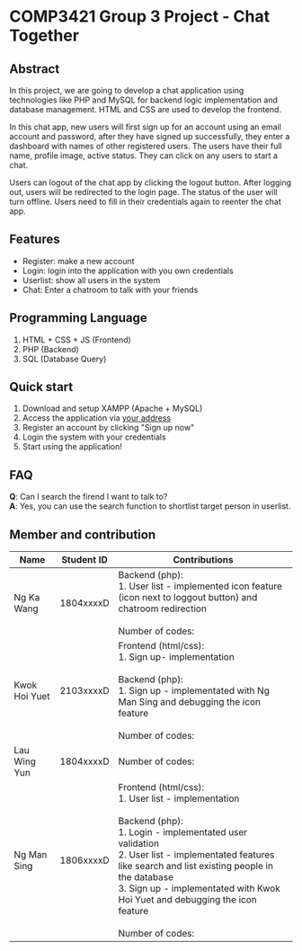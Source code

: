 # COMP3421 Group 3 Project - Chat Together

## Abstract 

In this project, we are going to develop a chat application using technologies like PHP and MySQL for backend logic implementation and database management. HTML and CSS are used to develop the frontend. 

In this chat app, new users will first sign up for an account using an email account and password, after they have signed up successfully, they enter a dashboard with names of other registered users. The users have their full name, profile image, active status. They can click on any users to start a chat. 

Users can logout of the chat app by clicking the logout button. After logging out, users will be redirected to the login page. The status of the user will turn offline. Users need to fill in their credentials again to reenter the chat app. 

## Features
- Register: make a new account
- Login: login into the application with you own credentials
- Userlist: show all users in the system
- Chat: Enter a chatroom to talk with your friends

## Programming Language
1. HTML + CSS + JS (Frontend)
2. PHP (Backend)
3. SQL (Database Query)

## Quick start
1. Download and setup XAMPP (Apache + MySQL)
2. Access the application via [your address](http://localhost/)
3. Register an account by clicking "Sign up now"
4. Login the system with your credentials
5. Start using the application!

## FAQ
**Q**: Can I search the firend I want to talk to? <br>
**A**: Yes, you can use the search function to shortlist target person in userlist.

## Member and contribution
|Name|Student ID|Contributions|
|---|---|---|
|Ng Ka Wang|1804xxxxD|Backend (php): <br>1. User list - implemented icon feature (icon next to loggout button) and chatroom redirection <br><br>Number of codes:|
|Kwok Hoi Yuet|2103xxxxD|Frontend (html/css): <br> 1. Sign up- implementation <br><br> Backend (php): <br> 1. Sign up - implementated with Ng Man Sing and debugging the icon feature <br><br>Number of codes:|
|Lau Wing Yun|1804xxxxD|Number of codes:|
|Ng Man Sing |1806xxxxD|Frontend (html/css): <br> 1. User list - implementation <br><br> Backend (php): <br> 1. Login - implementated user validation <br> 2. User list - implementated features like search and list existing people in the database <br> 3. Sign up - implementated with Kwok Hoi Yuet and debugging the icon feature <br><br>Number of codes:|